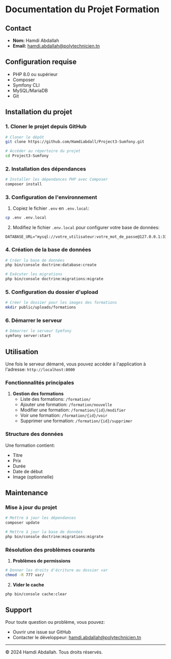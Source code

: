 # Documentation du Projet Formation

## Contact
- **Nom:** Hamdi Abdallah
- **Email:** hamdi.abdallah@polytechnicien.tn

## Configuration requise
- PHP 8.0 ou supérieur
- Composer
- Symfony CLI
- MySQL/MariaDB
- Git

## Installation du projet

### 1. Cloner le projet depuis GitHub
```bash
# Cloner le dépôt
git clone https://github.com/Hamdiabdall/Project3-Sumfony.git

# Accéder au répertoire du projet
cd Project3-Sumfony
```

### 2. Installation des dépendances
```bash
# Installer les dépendances PHP avec Composer
composer install
```

### 3. Configuration de l'environnement

1. Copiez le fichier `.env` en `.env.local`:
```bash
cp .env .env.local
```

2. Modifiez le fichier `.env.local` pour configurer votre base de données:
```
DATABASE_URL="mysql://votre_utilisateur:votre_mot_de_passe@127.0.0.1:3306/nom_de_votre_base"
```

### 4. Création de la base de données
```bash
# Créer la base de données
php bin/console doctrine:database:create

# Exécuter les migrations
php bin/console doctrine:migrations:migrate
```

### 5. Configuration du dossier d'upload
```bash
# Créer le dossier pour les images des formations
mkdir public/uploads/formations
```

### 6. Démarrer le serveur
```bash
# Démarrer le serveur Symfony
symfony server:start
```

## Utilisation

Une fois le serveur démarré, vous pouvez accéder à l'application à l'adresse:
`http://localhost:8000`

### Fonctionnalités principales

1. **Gestion des formations**
   - Liste des formations: `/formation/`
   - Ajouter une formation: `/formation/nouvelle`
   - Modifier une formation: `/formation/{id}/modifier`
   - Voir une formation: `/formation/{id}/voir`
   - Supprimer une formation: `/formation/{id}/supprimer`

### Structure des données

Une formation contient:
- Titre
- Prix
- Durée
- Date de début
- Image (optionnelle)

## Maintenance

### Mise à jour du projet
```bash
# Mettre à jour les dépendances
composer update

# Mettre à jour la base de données
php bin/console doctrine:migrations:migrate
```

### Résolution des problèmes courants

1. **Problèmes de permissions**
```bash
# Donner les droits d'écriture au dossier var
chmod -R 777 var/
```

2. **Vider le cache**
```bash
php bin/console cache:clear
```

## Support

Pour toute question ou problème, vous pouvez:
- Ouvrir une issue sur GitHub
- Contacter le développeur: hamdi.abdallah@polytechnicien.tn

---

© 2024 Hamdi Abdallah. Tous droits réservés.
